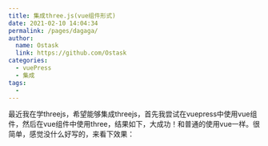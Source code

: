 ```yaml
---
title: 集成three.js(vue组件形式)
date: 2021-02-10 14:04:34
permalink: /pages/dagaga/
author: 
  name: Ostask
  link: https://github.com/Ostask
categories: 
  - vuePress
  - 集成
tags: 
  - 
---
```

最近我在学threejs，希望能够集成threejs，首先我尝试在vuepress中使用vue组件，然后在vue组件中使用three，结果如下，大成功！和普通的使用vue一样。很简单，感觉没什么好写的，来看下效果：
<style lang="stylus" scoped>
    #myThree{
        width:800px;
        height:600px;
    }
</style>
<template>
    <div id="myThree"></div>
</template>

<script>
import * as THREE from 'three/build/three.module.js';
import { OrbitControls } from 'three/examples/jsm/controls/OrbitControls.js';

export default {
    data() {
        return {
            gui:null
        }
    },
    mounted(){
        this.initScene()
    },
    beforeDestroy(){
        console.log("要销毁啦")
    },
    methods:{
        initScene(){
            let camera, scene, renderer;

			const params = {
				clipIntersection: true,
				planeConstant: 0,
				showHelpers: false
			};

			const clipPlanes = [
				new THREE.Plane( new THREE.Vector3( 1, 0, 0 ), 0 ),
				new THREE.Plane( new THREE.Vector3( 0, - 1, 0 ), 0 ),
				new THREE.Plane( new THREE.Vector3( 0, 0, - 1 ), 0 )
			];

            let that = this

			init();
			render();

            function init() {
                const wrapper = document.getElementById("myThree")

				renderer = new THREE.WebGLRenderer( { antialias: true } );
				renderer.setPixelRatio( window.devicePixelRatio );
				renderer.setSize( wrapper.clientWidth, wrapper.clientHeight );
				renderer.localClippingEnabled = true;
                
				wrapper.appendChild( renderer.domElement );

				scene = new THREE.Scene();

				camera = new THREE.PerspectiveCamera( 40, wrapper.clientWidth / wrapper.clientHeight, 1, 200 );

				camera.position.set( - 1.5, 2.5, 3.0 );

				const controls = new OrbitControls( camera, renderer.domElement );
				controls.addEventListener( 'change', render ); // use only if there is no animation loop
				controls.minDistance = 1;
				controls.maxDistance = 10;
				controls.enablePan = false;

				const light = new THREE.HemisphereLight( 0xffffff, 0x080808, 1.5 );
				light.position.set( - 1.25, 1, 1.25 );
				scene.add( light );

				// const helper = new THREE.CameraHelper( light.shadow.camera );
				// scene.add( helper );

				//

				const group = new THREE.Group();

				for ( let i = 1; i <= 30; i += 2 ) {

					const geometry = new THREE.SphereGeometry( i / 30, 48, 24 );

					const material = new THREE.MeshLambertMaterial( {

						color: new THREE.Color().setHSL( Math.random(), 0.5, 0.5 ),
						side: THREE.DoubleSide,
						clippingPlanes: clipPlanes,
						clipIntersection: params.clipIntersection

					} );

					group.add( new THREE.Mesh( geometry, material ) );

				}

				scene.add( group );

				// helpers

				const helpers = new THREE.Group();
				helpers.add( new THREE.PlaneHelper( clipPlanes[ 0 ], 2, 0xff0000 ) );
				helpers.add( new THREE.PlaneHelper( clipPlanes[ 1 ], 2, 0x00ff00 ) );
				helpers.add( new THREE.PlaneHelper( clipPlanes[ 2 ], 2, 0x0000ff ) );
				helpers.visible = false;
				scene.add( helpers );

				window.addEventListener( 'resize', onWindowResize );

			}

			function onWindowResize() {

				camera.aspect = window.innerWidth / window.innerHeight;
				camera.updateProjectionMatrix();

				renderer.setSize( window.innerWidth, window.innerHeight );

				render();

			}

			function render() {

				renderer.render( scene, camera );

			}
        }
    }
}
</script>
